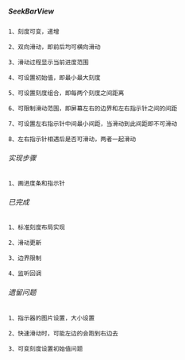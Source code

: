 ##### SeekBarView
    
    1、刻度可变，递增
    
    2、双向滑动，即前后均可横向滑动
    
    3、滑动过程显示当前进度范围
    
    4、可设置初始值，即最小最大刻度
    
    5、可设置刻度组合，即每两个刻度之间距离
    
    6、可限制滑动范围，即屏幕左右的边界和左右指示针之间的间距
    
    7、可设置左右指示针中间最小间距，当滑动到此间距即不可滑动
    
    8、左右指示针相遇后是否可滑动，两者一起滑动
    

###### 实现步骤

    1、画进度条和指示针
    

###### 已完成

    1、标准刻度布局实现
    
    2、滑动更新
    
    3、边界限制
    
    4、监听回调
    
###### 遗留问题

    1、指示器的图片设置，大小设置
    
    2、快速滑动时，可能左边的会跑到右边去
    
    3、可变刻度设置初始值问题